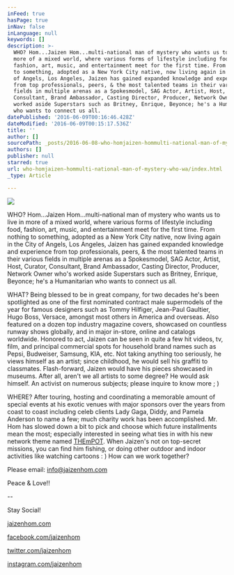 ```yaml
---
inFeed: true
hasPage: true
inNav: false
inLanguage: null
keywords: []
description: >-
  WHO? Hom...Jaizen Hom...multi-national man of mystery who wants us to live in
  more of a mixed world, where various forms of lifestyle including food,
  fashion, art, music, and entertainment meet for the first time. From nothing
  to something, adopted as a New York City native, now living again in the City
  of Angels, Los Angeles, Jaizen has gained expanded knowledge and experience
  from top professionals, peers, & the most talented teams in their various
  fields in multiple arenas as a Spokesmodel, SAG Actor, Artist, Host, Curator,
  Consultant, Brand Ambassador, Casting Director, Producer, Network Owner who's
  worked aside Superstars such as Britney, Enrique, Beyonce; he's a Humanitarian
  who wants to connect us all. 
datePublished: '2016-06-09T00:16:46.428Z'
dateModified: '2016-06-09T00:15:17.536Z'
title: ''
author: []
sourcePath: _posts/2016-06-08-who-homjaizen-hommulti-national-man-of-mystery-who-wa.md
authors: []
publisher: null
starred: true
url: who-homjaizen-hommulti-national-man-of-mystery-who-wa/index.html
_type: Article

---
```

![](https://the-grid-user-content.s3-us-west-2.amazonaws.com/1d834ad2-553c-43d1-8776-486d8cf2f481.jpg)

WHO? Hom...Jaizen Hom...multi-national man of mystery who wants us to live in more of a mixed world, where various forms of lifestyle including food, fashion, art, music, and entertainment meet for the first time. From nothing to something, adopted as a New York City native, now living again in the City of Angels, Los Angeles, Jaizen has gained expanded knowledge and experience from top professionals, peers, & the most talented teams in their various fields in multiple arenas as a Spokesmodel, SAG Actor, Artist, Host, Curator, Consultant, Brand Ambassador, Casting Director, Producer, Network Owner who's worked aside Superstars such as Britney, Enrique, Beyonce; he's a Humanitarian who wants to connect us all. 

WHAT? Being blessed to be in great company, for two decades he's been spotlighted as one of the first nominated contract male supermodels of the year for famous designers such as Tommy Hilfiger, Jean-Paul Gaultier, Hugo Boss, Versace, amongst most others in America and overseas. Also featured on a dozen top industry magazine covers, showcased on countless runway shows globally, and in major in-store, online and catalogs worldwide. Honored to act, Jaizen can be seen in quite a few hit videos, tv, film, and principal commercial spots for household brand names such as Pepsi, Budweiser, Samsung, KIA, etc. Not taking anything too seriously, he views himself as an artist; since childhood, he would sell his graffiti to classmates. Flash-forward, Jaizen would have his pieces showcased in museums. After all, aren't we all artists to some degree? He would ask himself. An activist on numerous subjects; please inquire to know more ; ) 

WHERE? After touring, hosting and coordinating a memorable amount of special events at his exotic venues with major sponsors over the years from coast to coast including celeb clients Lady Gaga, Diddy, and Pamela Anderson to name a few; much charity work has been accomplished. Mr. Hom has slowed down a bit to pick and choose which future installments mean the most; especially interested in seeing what ties in with his new network theme named [THEmPOT][0]. When Jaizen's not on top-secret missions, you can find him fishing, or doing other outdoor and indoor activities like watching cartoons : ) How can we work together? 

Please email: info@jaizenhom.com 

Peace & Love!!

--

Stay Social!

[jaizenhom.com][1]

[facebook.com/jaizenhom][2]

[twitter.com/jaizenhom][3]

[instagram.com/jaizenhom][4]

[0]: http://thempot.com/
[1]: http://jaizenhom.com/
[2]: http://facebook.com/jaizenhom
[3]: http://twitter.com/jaizenhom
[4]: http://instagram.com/jaizenhom